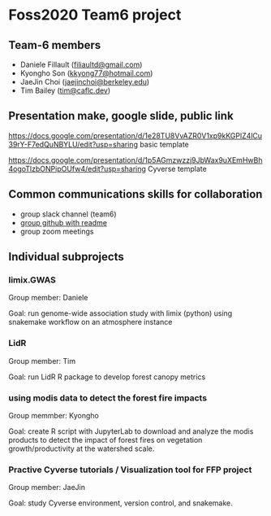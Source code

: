 # Foss2020 Team6 project

## Team-6 members
- Daniele Fillault (filiaultd@gmail.com)
- Kyongho Son (kkyong77@hotmail.com)
- JaeJin Choi (jaejinchoi@berkeley.edu)
- Tim Bailey (tim@caflc.dev)

## Presentation make, google slide, public link
https://docs.google.com/presentation/d/1e28TU8VvAZR0V1xp9kKGPlZ4lCu39rY-F7edQuNBYLU/edit?usp=sharing basic template

https://docs.google.com/presentation/d/1p5AGmzwzzj9JbWax9uXEmHwBh4ogoTlzbONPipOUfw4/edit?usp=sharing
Cyverse template

## Common communications skills for collaboration
-  group slack channel (team6)
-  [group github with readme](https://github.com/redtreevole/Foss2020Team6project)
-  group zoom meetings

## Individual subprojects

### limix.GWAS  
Group member: Daniele  

Goal: run genome-wide association study with limix (python) using snakemake workflow on an atmosphere instance


### LidR
Group member: Tim 

Goal: run LidR R package to develop forest canopy metrics

### using modis data to detect the forest fire impacts
Group memmber: Kyongho

Goal: create R script with JupyterLab to download and analyze the modis products to detect the impact of forest fires 
on vegetation growth/productivity at the watershed scale. 

### Practive Cyverse tutorials / Visualization tool for FFP project  
Group member: JaeJin  

Goal: study Cyverse environment, version control, and snakemake. 
